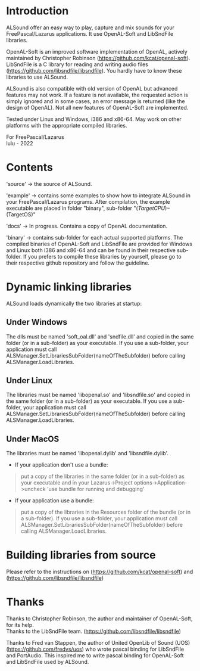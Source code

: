 # Introduction

ALSound offer an easy way to play, capture and mix sounds for your FreePascal/Lazarus applications. It use OpenAL-Soft and LibSndFile libraries.

OpenAL-Soft is an improved software implementation of OpenAL, actively maintained by Christopher Robinson (https://github.com/kcat/openal-soft).
LibSndFile is a C library for reading and writing audio files (https://github.com/libsndfile/libsndfile).
You hardly have to know these libraries to use ALSound.

ALSound is also compatible with old version of OpenAL but advanced features may not work.
If a feature is not available, the requested action is simply ignored and in some cases, an error message is returned (like the design of OpenAL). Not all new features of OpenAL-Soft are implemented.

Tested under Linux and Windows, i386 and x86-64.
May work on other platforms with the appropriate compiled libraries.

For FreePascal/Lazarus  
lulu - 2022  
# Contents

'source' -> the source of ALSound.

'example' -> contains some examples to show how to integrate ALSound in your FreePascal/Lazarus programs. After compilation, the example executable are placed in folder "binary", sub-folder "$(TargetCPU)-$(TargetOS)"

'docs' -> In progress. Contains a copy of OpenAL documentation.

'binary' -> contains sub-folder for each actual supported platforms. The compiled binaries of OpenAL-Soft and LibSndFile are provided for Windows and Linux both i386 and x86-64 and can be found in their respective sub-folder. If you prefers to compile these libraries by yourself, please go to their respective github repository and follow the guideline.  
# Dynamic linking libraries

ALSound loads dynamically the two libraries at startup:

## Under Windows
The dlls must be named 'soft_oal.dll' and 'sndfile.dll' and copied in the same folder (or in a sub-folder) as your executable.
If you use a sub-folder, your application must call ALSManager.SetLibrariesSubFolder(nameOfTheSubfolder) before calling ALSManager.LoadLibraries.


## Under Linux
The libraries must be named 'libopenal.so' and 'libsndfile.so' and copied in the same folder (or in a sub-folder) as your executable. If you use a sub-folder, your application must call ALSManager.SetLibrariesSubFolder(nameOfTheSubfolder) before calling ALSManager.LoadLibraries.

## Under MacOS
The libraries must be named 'libopenal.dylib' and 'libsndfile.dylib'.
- If your application don't use a bundle:
> put a copy of the libraries in the same folder (or in a sub-folder) as your executable and in your Lazarus->Project options->Application->uncheck 'use bundle for running and debugging'
- If your application use a bundle:
> put a copy of the libraries in the Resources folder of the bundle (or in a sub-folder). If you use a sub-folder, your application must call ALSManager.SetLibrariesSubFolder(nameOfTheSubfolder) before calling ALSManager.LoadLibraries.


# Building libraries from source 
Please refer to the instructions on
(https://github.com/kcat/openal-soft) and (https://github.com/libsndfile/libsndfile)

# Thanks
Thanks to Christopher Robinson, the author and maintainer of OpenAL-Soft, for its help.  
Thanks to the LibSndFile team.
(https://github.com/libsndfile/libsndfile)  

Thanks to Fred van Stappen, the author of United OpenLib of Sound (UOS) (https://github.com/fredvs/uos) who wrote pascal binding for LibSndFile and PortAudio. This inspired me to write pascal binding for OpenAL-Soft and LibSndFile used by ALSound.


